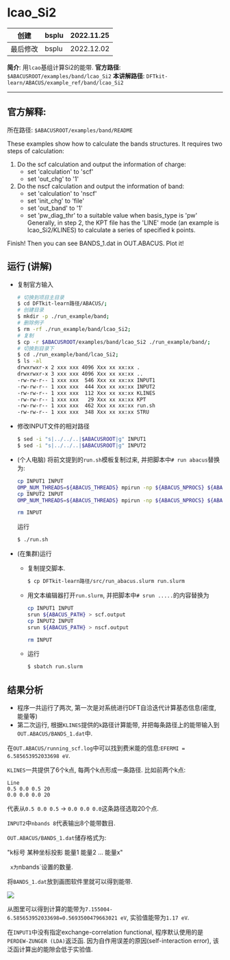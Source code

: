 # lcao_Si2

| 创建     | bsplu | 2022.11.25 |
|----------|-------|------------|
| 最后修改 | bsplu | 2022.12.02 |

**简介**: 用`lcao`基组计算Si2的能带. 
**官方路径**: `$ABACUSROOT/examples/band/lcao_Si2`
**本讲解路径**: `DFTkit-learn/ABACUS/example_ref/band/lcao_Si2`

---

## 官方解释:
所在路径: `$ABACUSROOT/examples/band/README`

These examples show how to calculate the bands structures.
It requires two steps of calculation:
1. Do the scf calculation and output the information of charge:
   - set 'calculation' to 'scf'
   - set 'out_chg' to '1'
2. Do the nscf calculation and output the information of band:
   - set 'calculation' to 'nscf'
   - set 'init_chg' to 'file'
   - set 'out_band' to '1'
   - set 'pw_diag_thr' to a suitable value when basis_type is 'pw'
Generally, in step 2, the KPT file has the 'LINE' mode (an example is lcao_Si2/KLINES)
to calculate a series of specified k points.  

Finish! Then you can see BANDS_1.dat in OUT.ABACUS. Plot it!

## 运行 (讲解)

- 复制官方输入
  
    ``` bash
    # 切换到项目主目录
    $ cd DFTkit-learn路径/ABACUS/;
    # 创建目录
    $ mkdir -p ./run_example/band;
    # 删除例子
    $ rm -rf ./run_example/band/lcao_Si2;
    # 复制
    $ cp -r $ABACUSROOT/examples/band/lcao_Si2 ./run_example/band/;
    # 切换到目录下
    $ cd ./run_example/band/lcao_Si2;
    $ ls -al
    drwxrwxr-x 2 xxx xxx 4096 Xxx xx xx:xx .
    drwxrwxr-x 3 xxx xxx 4096 Xxx xx xx:xx ..
    -rw-rw-r-- 1 xxx xxx  546 Xxx xx xx:xx INPUT1
    -rw-rw-r-- 1 xxx xxx  444 Xxx xx xx:xx INPUT2
    -rw-rw-r-- 1 xxx xxx  112 Xxx xx xx:xx KLINES
    -rw-rw-r-- 1 xxx xxx   29 Xxx xx xx:xx KPT
    -rw-rw-r-- 1 xxx xxx  462 Xxx xx xx:xx run.sh
    -rw-rw-r-- 1 xxx xxx  348 Xxx xx xx:xx STRU
    ```

- 修改INPUT文件的相对路径
    ``` bash
    $ sed -i "s|../../..|$ABACUSROOT|g" INPUT1
    $ sed -i "s|../../..|$ABACUSROOT|g" INPUT2
    ```

- (个人电脑) 将前文提到的`run.sh`模板复制过来, 并把脚本中`# run abacus`替换为:
  
    ``` bash
    cp INPUT1 INPUT
    OMP_NUM_THREADS=${ABACUS_THREADS} mpirun -np ${ABACUS_NPROCS} ${ABACUS_PATH} | tee scf.output
    cp INPUT2 INPUT
    OMP_NUM_THREADS=${ABACUS_THREADS} mpirun -np ${ABACUS_NPROCS} ${ABACUS_PATH} | tee nscf.output

    rm INPUT
    ```  

    运行
    ``` bash
    $ ./run.sh
    ```

- (在集群)运行 
    - 复制提交脚本.
        ``` bash
        $ cp DFTkit-learn路径/src/run_abacus.slurm run.slurm
        ```
  
    - 用文本编辑器打开`run.slurm`, 并把脚本中`# srun .....`的内容替换为
        ``` bash
        cp INPUT1 INPUT
        srun ${ABACUS_PATH} > scf.output
        cp INPUT2 INPUT
        srun ${ABACUS_PATH} > nscf.output

        rm INPUT
        ```

    - 运行
        ``` bash
        $ sbatch run.slurm
        ```

## 结果分析
- 程序一共运行了两次, 第一次是对系统进行DFT自洽迭代计算基态信息(密度, 能量等)
- 第二次运行, 根据`KLINES`提供的`k`路径计算能带, 并把每条路径上的能带输入到`OUT.ABACUS/BANDS_1.dat`中.
  
在`OUT.ABACUS/running_scf.log`中可以找到费米能的信息:`EFERMI = 6.585653952033698 eV`.

`KLINES`一共提供了6个k点, 每两个k点形成一条路径.
比如前两个k点:
``` text
Line
0.5 0.0 0.5 20
0.0 0.0 0.0 20
```
代表从`0.5 0.0 0.5` $\to$ `0.0 0.0 0.0`这条路径选取20个点.

`INPUT2`中`nbands 8`代表输出8个能带数目.

`OUT.ABACUS/BANDS_1.dat`储存格式为:

"k标号 某种坐标投影 能量1 能量2 ... 能量x" 

` x为`nbands`设置的数量.

将`BANDS_1.dat`放到画图软件里就可以得到能带.

![](./example_ref/band/lcao_Si2/OUT.ABACUS/band.png)

从图里可以得到计算的能带为`7.155004-6.585653952033698=0.5693500479663021 eV`, 实验值能带为`1.17 eV`. 

在`INPUT1`中没有指定exchange-correlation functional, 程序默认使用的是`PERDEW-ZUNGER (LDA)`返泛函. 因为自作用误差的原因(self-interaction error), 该泛函计算出的能隙会低于实验值.
